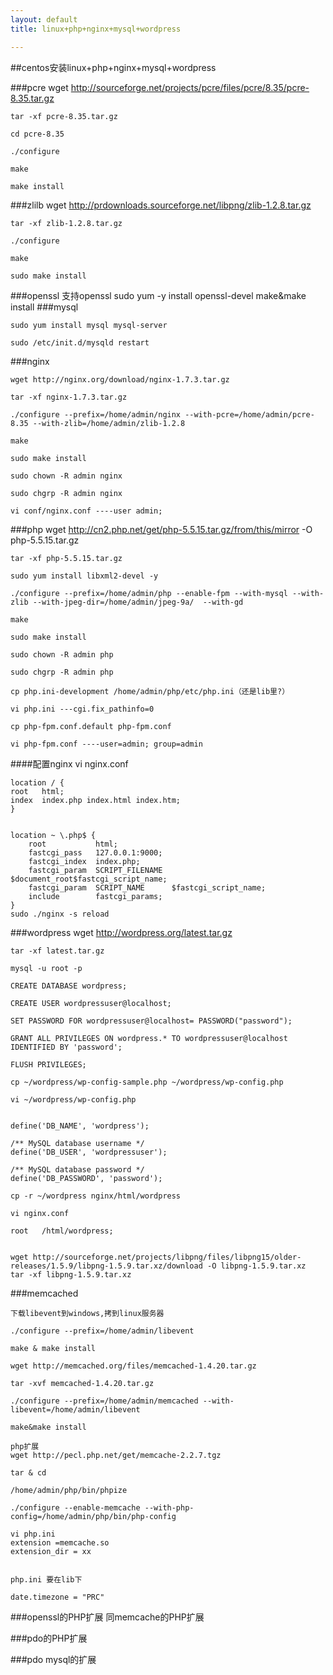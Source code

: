 ```yaml
---
layout: default
title: linux+php+nginx+mysql+wordpress

---
```


##centos安装linux+php+nginx+mysql+wordpress



###pcre
	wget http://sourceforge.net/projects/pcre/files/pcre/8.35/pcre-8.35.tar.gz

	tar -xf pcre-8.35.tar.gz

	cd pcre-8.35

	./configure

	make

	make install
###zlilb
	wget http://prdownloads.sourceforge.net/libpng/zlib-1.2.8.tar.gz

	tar -xf zlib-1.2.8.tar.gz

	./configure

	make
	
	sudo make install


###openssl
	支持openssl
	sudo yum -y install openssl-devel
	make&make install
###mysql

	sudo yum install mysql mysql-server
	
	sudo /etc/init.d/mysqld restart



###nginx

	wget http://nginx.org/download/nginx-1.7.3.tar.gz
	
	tar -xf nginx-1.7.3.tar.gz
	
	./configure --prefix=/home/admin/nginx --with-pcre=/home/admin/pcre-8.35 --with-zlib=/home/admin/zlib-1.2.8
	
	make
	
	sudo make install
	
	sudo chown -R admin nginx

	sudo chgrp -R admin nginx

	vi conf/nginx.conf ----user admin;

###php
	wget http://cn2.php.net/get/php-5.5.15.tar.gz/from/this/mirror -O php-5.5.15.tar.gz
	
	tar -xf php-5.5.15.tar.gz
	
	sudo yum install libxml2-devel -y
	
	./configure --prefix=/home/admin/php --enable-fpm --with-mysql --with-zlib --with-jpeg-dir=/home/admin/jpeg-9a/  --with-gd 
	
	make
	
	sudo make install
	
	sudo chown -R admin php

	sudo chgrp -R admin php

	cp php.ini-development /home/admin/php/etc/php.ini（还是lib里?）
	
	vi php.ini ---cgi.fix_pathinfo=0
	
	cp php-fpm.conf.default php-fpm.conf
	
	vi php-fpm.conf ----user=admin; group=admin

####配置nginx
	vi nginx.conf

	location / {
    root   html;
    index  index.php index.html index.htm;
	}


    location ~ \.php$ {
        root           html;
        fastcgi_pass   127.0.0.1:9000;
        fastcgi_index  index.php;
        fastcgi_param  SCRIPT_FILENAME  $document_root$fastcgi_script_name;
        fastcgi_param  SCRIPT_NAME      $fastcgi_script_name;
        include        fastcgi_params;
    }
	sudo ./nginx -s reload

###wordpress
	wget http://wordpress.org/latest.tar.gz
	
	tar -xf latest.tar.gz
	
	mysql -u root -p

	CREATE DATABASE wordpress;
	
	CREATE USER wordpressuser@localhost;

	SET PASSWORD FOR wordpressuser@localhost= PASSWORD("password");

	GRANT ALL PRIVILEGES ON wordpress.* TO wordpressuser@localhost IDENTIFIED BY 'password';

	FLUSH PRIVILEGES;

	cp ~/wordpress/wp-config-sample.php ~/wordpress/wp-config.php
	
	vi ~/wordpress/wp-config.php
	

	define('DB_NAME', 'wordpress');
	
	/** MySQL database username */
	define('DB_USER', 'wordpressuser');
	
	/** MySQL database password */
	define('DB_PASSWORD', 'password');

	cp -r ~/wordpress nginx/html/wordpress

	vi nginx.conf

	root   /html/wordpress;
	

	wget http://sourceforge.net/projects/libpng/files/libpng15/older-releases/1.5.9/libpng-1.5.9.tar.xz/download -O libpng-1.5.9.tar.xz
	tar -xf libpng-1.5.9.tar.xz



###memcached

	下载libevent到windows,拷到linux服务器

	./configure --prefix=/home/admin/libevent

	make & make install

	wget http://memcached.org/files/memcached-1.4.20.tar.gz

	tar -xvf memcached-1.4.20.tar.gz

	./configure --prefix=/home/admin/memcached --with-libevent=/home/admin/libevent
	
	make&make install

	php扩展
	wget http://pecl.php.net/get/memcache-2.2.7.tgz
	
	tar & cd

	/home/admin/php/bin/phpize

	./configure --enable-memcache --with-php-config=/home/admin/php/bin/php-config
	
	vi php.ini
	extension =memcache.so
	extension_dir = xx


	php.ini 要在lib下

	date.timezone = "PRC"


###openssl的PHP扩展
	同memcache的PHP扩展

###pdo的PHP扩展

###pdo mysql的扩展